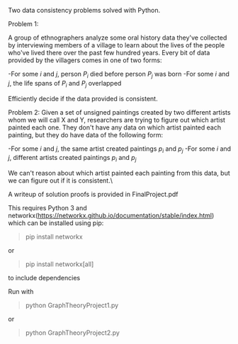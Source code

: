 Two data consistency problems solved with Python.

Problem 1:

A group of ethnographers analyze some oral history data they've collected by interviewing members of a village to learn about the lives of the people who've lived there over the past few hundred years. Every bit of data provided by the villagers comes in one of two forms:

-For some $i$ and $j$, person $P_i$ died before person $P_j$ was born
-For some $i$ and $j$, the life spans of $P_i$ and $P_j$ overlapped

Efficiently decide if the data provided is consistent.

Problem 2:
Given a set of unsigned paintings created by two different artists whom we will call X and Y, researchers are trying to figure out which artist painted each one. They don't have any data on which artist painted each painting, but they do have data of the following form:

-For some $i$ and $j$, the same artist created paintings $p_i$ and $p_j$
-For some $i$ and $j$, different artists created paintings $p_i$ and $p_j$

We can't reason about which artist painted each painting from this data, but we can figure out if it is consistent.\\

A writeup of solution proofs is provided in FinalProject.pdf

This requires Python 3 and networkx(https://networkx.github.io/documentation/stable/index.html) which can be installed using pip:

>pip install networkx

or

>pip install networkx[all]

to include dependencies

Run with

>python GraphTheoryProject1.py

or

>python GraphTheoryProject2.py
